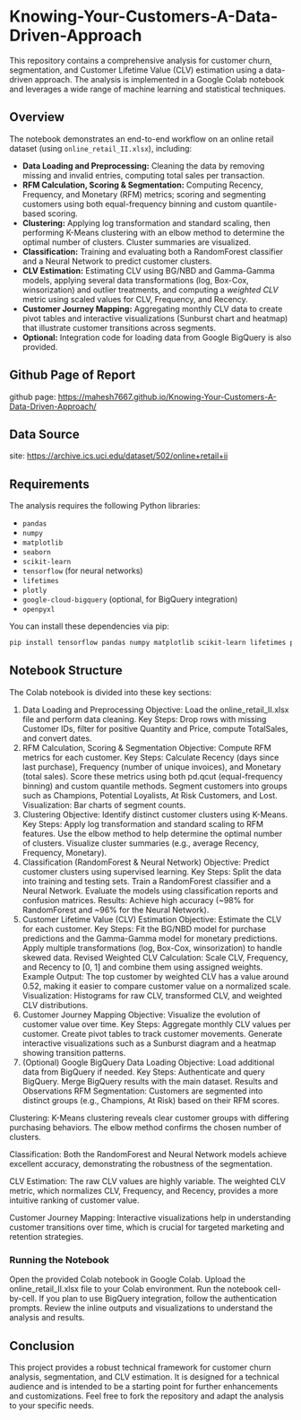 # Knowing-Your-Customers-A-Data-Driven-Approach

This repository contains a comprehensive analysis for customer churn, segmentation, and Customer Lifetime Value (CLV) estimation using a data-driven approach. The analysis is implemented in a Google Colab notebook and leverages a wide range of machine learning and statistical techniques.

## Overview

The notebook demonstrates an end-to-end workflow on an online retail dataset (using `online_retail_II.xlsx`), including:
- **Data Loading and Preprocessing:** Cleaning the data by removing missing and invalid entries, computing total sales per transaction.
- **RFM Calculation, Scoring & Segmentation:** Computing Recency, Frequency, and Monetary (RFM) metrics; scoring and segmenting customers using both equal-frequency binning and custom quantile-based scoring.
- **Clustering:** Applying log transformation and standard scaling, then performing K-Means clustering with an elbow method to determine the optimal number of clusters. Cluster summaries are visualized.
- **Classification:** Training and evaluating both a RandomForest classifier and a Neural Network to predict customer clusters.
- **CLV Estimation:** Estimating CLV using BG/NBD and Gamma-Gamma models, applying several data transformations (log, Box-Cox, winsorization) and outlier treatments, and computing a *weighted CLV* metric using scaled values for CLV, Frequency, and Recency.
- **Customer Journey Mapping:** Aggregating monthly CLV data to create pivot tables and interactive visualizations (Sunburst chart and heatmap) that illustrate customer transitions across segments.
- **Optional:** Integration code for loading data from Google BigQuery is also provided.

## Github Page of Report
github page: https://mahesh7667.github.io/Knowing-Your-Customers-A-Data-Driven-Approach/

## Data Source

site: https://archive.ics.uci.edu/dataset/502/online+retail+ii

## Requirements

The analysis requires the following Python libraries:

- `pandas`
- `numpy`
- `matplotlib`
- `seaborn`
- `scikit-learn`
- `tensorflow` (for neural networks)
- `lifetimes`
- `plotly`
- `google-cloud-bigquery` (optional, for BigQuery integration)
- `openpyxl`

You can install these dependencies via pip:

```bash
pip install tensorflow pandas numpy matplotlib scikit-learn lifetimes plotly seaborn google-cloud-bigquery openpyxl
```



## Notebook Structure

The Colab notebook is divided into these key sections:

1. Data Loading and Preprocessing
Objective: Load the online_retail_II.xlsx file and perform data cleaning.
Key Steps: Drop rows with missing Customer IDs, filter for positive Quantity and Price, compute TotalSales, and convert dates.
2. RFM Calculation, Scoring & Segmentation
Objective: Compute RFM metrics for each customer.
Key Steps:
Calculate Recency (days since last purchase), Frequency (number of unique invoices), and Monetary (total sales).
Score these metrics using both pd.qcut (equal-frequency binning) and custom quantile methods.
Segment customers into groups such as Champions, Potential Loyalists, At Risk Customers, and Lost.
Visualization: Bar charts of segment counts.
3. Clustering
Objective: Identify distinct customer clusters using K-Means.
Key Steps:
Apply log transformation and standard scaling to RFM features.
Use the elbow method to help determine the optimal number of clusters.
Visualize cluster summaries (e.g., average Recency, Frequency, Monetary).
4. Classification (RandomForest & Neural Network)
Objective: Predict customer clusters using supervised learning.
Key Steps:
Split the data into training and testing sets.
Train a RandomForest classifier and a Neural Network.
Evaluate the models using classification reports and confusion matrices.
Results: Achieve high accuracy (~98% for RandomForest and ~96% for the Neural Network).
5. Customer Lifetime Value (CLV) Estimation
Objective: Estimate the CLV for each customer.
Key Steps:
Fit the BG/NBD model for purchase predictions and the Gamma-Gamma model for monetary predictions.
Apply multiple transformations (log, Box-Cox, winsorization) to handle skewed data.
Revised Weighted CLV Calculation: Scale CLV, Frequency, and Recency to [0, 1] and combine them using assigned weights.
Example Output: The top customer by weighted CLV has a value around 0.52, making it easier to compare customer value on a normalized scale.
Visualization: Histograms for raw CLV, transformed CLV, and weighted CLV distributions.
6. Customer Journey Mapping
Objective: Visualize the evolution of customer value over time.
Key Steps:
Aggregate monthly CLV values per customer.
Create pivot tables to track customer movements.
Generate interactive visualizations such as a Sunburst diagram and a heatmap showing transition patterns.
7. (Optional) Google BigQuery Data Loading
Objective: Load additional data from BigQuery if needed.
Key Steps:
Authenticate and query BigQuery.
Merge BigQuery results with the main dataset.
Results and Observations
RFM Segmentation:
Customers are segmented into distinct groups (e.g., Champions, At Risk) based on their RFM scores.

Clustering:
K-Means clustering reveals clear customer groups with differing purchasing behaviors. The elbow method confirms the chosen number of clusters.

Classification:
Both the RandomForest and Neural Network models achieve excellent accuracy, demonstrating the robustness of the segmentation.

CLV Estimation:
The raw CLV values are highly variable. The weighted CLV metric, which normalizes CLV, Frequency, and Recency, provides a more intuitive ranking of customer value.

Customer Journey Mapping:
Interactive visualizations help in understanding customer transitions over time, which is crucial for targeted marketing and retention strategies.

### Running the Notebook

Open the provided Colab notebook in Google Colab.
Upload the online_retail_II.xlsx file to your Colab environment.
Run the notebook cell-by-cell. If you plan to use BigQuery integration, follow the authentication prompts.
Review the inline outputs and visualizations to understand the analysis and results.

## Conclusion
This project provides a robust technical framework for customer churn analysis, segmentation, and CLV estimation. It is designed for a technical audience and is intended to be a starting point for further enhancements and customizations. Feel free to fork the repository and adapt the analysis to your specific needs.


